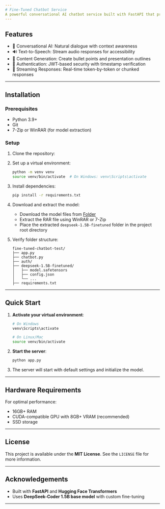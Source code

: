 ```yaml
---
# Fine-Tuned Chatbot Service
A powerful conversational AI chatbot service built with FastAPI that provides text responses, audio generation, and specialized content creation features.
---
```

## **Features**

- 💬 Conversational AI: Natural dialogue with context awareness
- 🔊 Text-to-Speech: Stream audio responses for accessibility
- 📑 Content Generation: Create bullet points and presentation outlines
- 🔐 Authentication: JWT-based security with timestamp verification
- 🔄 Streaming Responses: Real-time token-by-token or chunked responses

---

## **Installation**

### Prerequisites

* Python 3.9+
* Git
* 7-Zip or WinRAR (for model extraction)

### Setup

1. Clone the repository:

2. Set up a virtual environment:

   ```bash
   python -m venv venv
   source venv/bin/activate  # On Windows: venv\Scripts\activate
   ```

3. Install dependencies:

   ```bash
   pip install -r requirements.txt
   ```

4. Download and extract the model:

   * Download the model files from [Folder](https://drive.google.com/drive/folders/1DPq3ULDF7jF8In1BuKHy9BfHLsgiaHul?usp=drive_link)
   * Extract the RAR file using WinRAR or 7-Zip
   * Place the extracted `deepseek-1.5B-finetuned` folder in the project root directory

5. Verify folder structure:

   ```
   fine-tuned-chatbot-test/
   ├── app.py
   ├── chatbot.py
   ├── auth/
   ├── deepseek-1.5B-finetuned/
   │   ├── model.safetensors
   │   ├── config.json
   │   └── ...
   ├── requirements.txt
   ```

---

## **Quick Start**

1. **Activate your virtual environment**:

   ```bash
   # On Windows
   venv\Scripts\activate

   # On Linux/Mac
   source venv/bin/activate
   ```

2. **Start the server**:

   ```bash
   python app.py
   ```

3. The server will start with default settings and initialize the model.

---

## **Hardware Requirements**

For optimal performance:

* 16GB+ RAM
* CUDA-compatible GPU with 8GB+ VRAM (recommended)
* SSD storage

---

## **License**

This project is available under the **MIT License**. See the `LICENSE` file for more information.

---

## **Acknowledgements**

* Built with **FastAPI** and **Hugging Face Transformers**
* Uses **DeepSeek-Coder 1.5B base model** with custom fine-tuning

---

